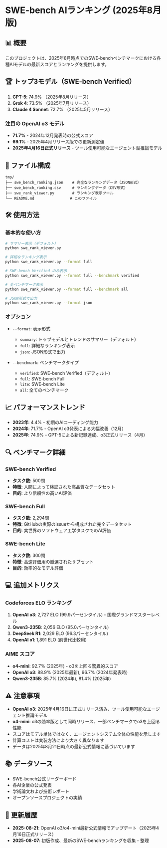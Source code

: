 # SWE-bench AIランキング (2025年8月版)

## 📊 概要

このプロジェクトは、2025年8月時点でのSWE-benchベンチマークにおける各種AIモデルの最新スコアとランキングを提供します。

## 🏆 トップ3モデル（SWE-bench Verified）

1. **GPT-5**: 74.9% （2025年8月リリース）
2. **Grok 4**: 73.5% （2025年7月リリース）
3. **Claude 4 Sonnet**: 72.7% （2025年5月リリース）

### 注目の OpenAI o3 モデル
- **71.7%** - 2024年12月発表時の公式スコア
- **69.1%** - 2025年4月リリース版での更新測定値
- **2025年4月16日正式リリース** - ツール使用可能なエージェント型推論モデル

## 📁 ファイル構成

```
tmp/
├── swe_bench_ranking.json    # 完全なランキングデータ（JSON形式）
├── swe_bench_ranking.csv     # ランキングデータ（CSV形式）
├── swe_rank_viewer.py        # ランキング表示ツール
└── README.md                # このファイル
```

## 🛠️ 使用方法

### 基本的な使い方

```bash
# サマリー表示（デフォルト）
python swe_rank_viewer.py

# 詳細なランキング表示
python swe_rank_viewer.py --format full

# SWE-bench Verified のみ表示
python swe_rank_viewer.py --format full --benchmark verified

# 全ベンチマーク表示
python swe_rank_viewer.py --format full --benchmark all

# JSON形式で出力
python swe_rank_viewer.py --format json
```

### オプション

- `--format`: 表示形式
  - `summary`: トップモデルとトレンドのサマリー（デフォルト）
  - `full`: 詳細なランキング表示
  - `json`: JSON形式で出力

- `--benchmark`: ベンチマークタイプ
  - `verified`: SWE-bench Verified（デフォルト）
  - `full`: SWE-bench Full
  - `lite`: SWE-bench Lite  
  - `all`: 全てのベンチマーク

## 📈 パフォーマンストレンド

- **2023年**: 4.4% - 初期のAIコーディング能力
- **2024年**: 71.7% - OpenAI o3発表による大幅改善（12月）
- **2025年**: 74.9% - GPT-5による新記録達成、o3正式リリース（4月）

## 🔍 ベンチマーク詳細

### SWE-bench Verified
- **タスク数**: 500問
- **特徴**: 人間によって検証された高品質なデータセット
- **目的**: より信頼性の高いAI評価

### SWE-bench Full
- **タスク数**: 2,294問
- **特徴**: GitHubの実際のissueから構成された完全データセット
- **目的**: 実世界のソフトウェア工学タスクでのAI評価

### SWE-bench Lite
- **タスク数**: 300問
- **特徴**: 高速評価用の厳選されたサブセット
- **目的**: 効率的なモデル評価

## 💻 追加メトリクス

### Codeforces ELO ランキング
1. **OpenAI o3**: 2,727 ELO (99.9パーセンタイル) - 国際グランドマスターレベル
2. **Qwen3-235B**: 2,056 ELO (95.0パーセンタイル)
3. **DeepSeek R1**: 2,029 ELO (96.3パーセンタイル)
4. **OpenAI o1**: 1,891 ELO (前世代比較用)

### AIME スコア
- **o4-mini**: 92.7% (2025年) - o3を上回る驚異的スコア
- **OpenAI o3**: 88.9% (2025年最新), 96.7% (2024年発表時)
- **Qwen3-235B**: 85.7% (2024年), 81.4% (2025年)

## ⚠️ 注意事項

- **OpenAI o3**: 2025年4月16日に正式リリース済み、ツール使用可能なエージェント推論モデル
- **o4-mini**: o3の効率版として同時リリース、一部ベンチマークでo3を上回る性能
- スコアはモデル単体ではなく、エージェントシステム全体の性能を示します
- 計算コストは実装方法により大きく異なります
- データは2025年8月21日時点の最新公式情報に基づいています

## 📚 データソース

- SWE-bench公式リーダーボード
- 各AI企業の公式発表
- 学術論文および技術レポート
- オープンソースプロジェクトの実績

## 🔄 更新履歴

- **2025-08-21**: OpenAI o3/o4-mini最新公式情報でアップデート（2025年4月16日正式リリース）
- **2025-08-07**: 初版作成、最新のSWE-benchランキングを収集・整理
